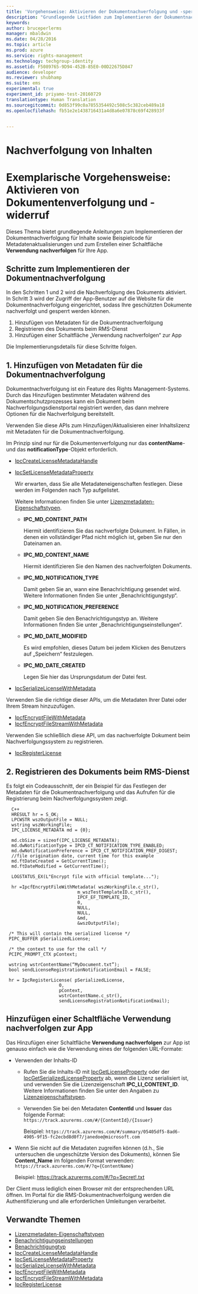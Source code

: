 ```yaml
---
title: 'Vorgehensweise: Aktivieren der Dokumentnachverfolgung und -sperrung | Azure RMS'
description: "Grundlegende Leitfäden zum Implementieren der Dokumentnachverfolgung"
keywords: 
author: bruceperlerms
manager: mbaldwin
ms.date: 04/28/2016
ms.topic: article
ms.prod: azure
ms.service: rights-management
ms.technology: techgroup-identity
ms.assetid: F5089765-9D94-452B-85E0-00D22675D847
audience: developer
ms.reviewer: shubhamp
ms.suite: ems
experimental: true
experiment_id: priyamo-test-20160729
translationtype: Human Translation
ms.sourcegitcommit: 0d853f99c0a7855354492c508c5c382ceb489a18
ms.openlocfilehash: fb51e2e1438716431a4d8a6e07878c69f428933f


---
```


# Nachverfolgung von Inhalten

# Exemplarische Vorgehensweise: Aktivieren von Dokumentenverfolgung und -widerruf

Dieses Thema bietet grundlegende Anleitungen zum Implementieren der Dokumentnachverfolgung für Inhalte sowie Beispielcode für Metadatenaktualisierungen und zum Erstellen einer Schaltfläche **Verwendung nachverfolgen** für Ihre App.

## Schritte zum Implementieren der Dokumentnachverfolgung

In den Schritten 1 und 2 wird die Nachverfolgung des Dokuments aktiviert. In Schritt 3 wird der Zugriff der App-Benutzer auf die Website für die Dokumentnachverfolgung eingerichtet, sodass Ihre geschützten Dokumente nachverfolgt und gesperrt werden können.

1. Hinzufügen von Metadaten für die Dokumentnachverfolgung
2. Registrieren des Dokuments beim RMS-Dienst
3. Hinzufügen einer Schaltfläche „Verwendung nachverfolgen“ zur App

Die Implementierungsdetails für diese Schritte folgen.

## 1. Hinzufügen von Metadaten für die Dokumentnachverfolgung

Dokumentnachverfolgung ist ein Feature des Rights Management-Systems. Durch das Hinzufügen bestimmter Metadaten während des Dokumentschutzprozesses kann ein Dokument beim Nachverfolgungsdienstportal registriert werden, das dann mehrere Optionen für die Nachverfolgung bereitstellt.

Verwenden Sie diese APIs zum Hinzufügen/Aktualisieren einer Inhaltslizenz mit Metadaten für die Dokumentnachverfolgung.


Im Prinzip sind nur für die Dokumentenverfolgung nur das **contentName**- und das **notificationType**-Objekt erforderlich.


- [IpcCreateLicenseMetadataHandle](/rights-management/sdk/2.1/api/win/functions#msipc_ipccreatelicensemetadatahandle)
- [IpcSetLicenseMetadataProperty](/rights-management/sdk/2.1/api/win/functions#msipc_ipcsetlicensemetadataproperty)

  Wir erwarten, dass Sie alle Metadateneigenschaften festlegen. Diese werden im Folgenden nach Typ aufgelistet.

  Weitere Informationen finden Sie unter [Lizenzmetadaten-Eigenschaftstypen](/rights-management/sdk/2.1/api/win/constants#msipc_license_metadata_property_types).

  - **IPC_MD_CONTENT_PATH**

    Hiermit identifizieren Sie das nachverfolgte Dokument. In Fällen, in denen ein vollständiger Pfad nicht möglich ist, geben Sie nur den Dateinamen an.

  - **IPC_MD_CONTENT_NAME**

    Hiermit identifizieren Sie den Namen des nachverfolgten Dokuments.

  - **IPC_MD_NOTIFICATION_TYPE**

    Damit geben Sie an, wann eine Benachrichtigung gesendet wird. Weitere Informationen finden Sie unter „Benachrichtigungstyp“.

  - **IPC_MD_NOTIFICATION_PREFERENCE**

    Damit geben Sie den Benachrichtigungstyp an. Weitere Informationen finden Sie unter „Benachrichtigungseinstellungen“.

  - **IPC_MD_DATE_MODIFIED**

    Es wird empfohlen, dieses Datum bei jedem Klicken des Benutzers auf „Speichern“ festzulegen.

  - **IPC_MD_DATE_CREATED**

    Legen Sie hier das Ursprungsdatum der Datei fest.

- [IpcSerializeLicenseWithMetadata](/rights-management/sdk/2.1/api/win/functions#msipc_ipcserializelicensemetadata)

Verwenden Sie die richtige dieser APIs, um die Metadaten Ihrer Datei oder Ihrem Stream hinzuzufügen.

- [IpcfEncryptFileWithMetadata](/rights-management/sdk/2.1/api/win/functions#msipc_ipcfencryptfilewithmetadata)
- [IpcfEncryptFileStreamWithMetadata](/rights-management/sdk/2.1/api/win/functions#msipc_ipcfencryptfilestreamwithmetadata)

Verwenden Sie schließlich diese API, um das nachverfolgte Dokument beim Nachverfolgungssystem zu registrieren.

- [IpcRegisterLicense](/rights-management/sdk/2.1/api/win/functions#msipc_ipcregisterlicense)


## 2. Registrieren des Dokuments beim RMS-Dienst

Es folgt ein Codeausschnitt, der ein Beispiel für das Festlegen der Metadaten für die Dokumentnachverfolgung und das Aufrufen für die Registrierung beim Nachverfolgungssystem zeigt.

      C++
      HRESULT hr = S_OK;
      LPCWSTR wszOutputFile = NULL;
      wstring wszWorkingFile;
      IPC_LICENSE_METADATA md = {0};

      md.cbSize = sizeof(IPC_LICENSE_METADATA);
      md.dwNotificationType = IPCD_CT_NOTIFICATION_TYPE_ENABLED;
      md.dwNotificationPreference = IPCD_CT_NOTIFICATION_PREF_DIGEST;
      //file origination date, current time for this example
      md.ftDateCreated = GetCurrentTime();
      md.ftDateModified = GetCurrentTime();

      LOGSTATUS_EX(L"Encrypt file with official template...");

      hr =IpcfEncryptFileWithMetadata( wszWorkingFile.c_str(),
                               m_wszTestTemplateID.c_str(),
                               IPCF_EF_TEMPLATE_ID,
                               0,
                               NULL,
                               NULL,
                               &md,
                               &wszOutputFile);

     /* This will contain the serialized license */
     PIPC_BUFFER pSerializedLicense;

     /* the context to use for the call */
     PCIPC_PROMPT_CTX pContext;

     wstring wstrContentName(“MyDocument.txt”);
     bool sendLicenseRegistrationNotificationEmail = FALSE;

     hr = IpcRegisterLicense( pSerializedLicense,
                        0,
                        pContext,
                        wstrContentName.c_str(),
                        sendLicenseRegistrationNotificationEmail);

## Hinzufügen einer Schaltfläche **Verwendung nachverfolgen** zur App

Das Hinzufügen einer Schaltfläche **Verwendung nachverfolgen** zur App ist genauso einfach wie die Verwendung eines der folgenden URL-Formate:

- Verwenden der Inhalts-ID
  - Rufen Sie die Inhalts-ID mit [IpcGetLicenseProperty](/rights-management/sdk/2.1/api/win/functions#msipc_ipcgetlicenseproperty) oder der [IpcGetSerializedLicenseProperty](/rights-management/sdk/2.1/api/win/functions#msipc_ipcgetserializedlicenseproperty) ab, wenn die Lizenz serialisiert ist, und verwenden Sie die Lizenzeigenschaft **IPC_LI_CONTENT_ID**. Weitere Informationen finden Sie unter den Angaben zu [Lizenzeigenschaftstypen](/rights-management/sdk/2.1/api/win/constants#msipc_license_property_types).
  - Verwenden Sie bei den Metadaten **ContentId** und **Issuer** das folgende Format: `https://track.azurerms.com/#/{ContentId}/{Issuer}`

    Beispiel: `https://track.azurerms.com/#/summary/05405df5-8ad6-4905-9f15-fc2ecbd8d0f7/janedoe@microsoft.com`

- Wenn Sie nicht auf die Metadaten zugreifen können (d.h., Sie untersuchen die ungeschützte Version des Dokuments), können Sie **Content_Name** im folgenden Format verwenden: `https://track.azurerms.com/#/?q={ContentName}`

  Beispiel: https://track.azurerms.com/#/?q=Secret!.txt

Der Client muss lediglich einen Browser mit der entsprechenden URL öffnen. Im Portal für die RMS-Dokumentnachverfolgung werden die Authentifizierung und alle erforderlichen Umleitungen verarbeitet.

## Verwandte Themen

* [Lizenzmetadaten-Eigenschaftstypen](/rights-management/sdk/2.1/api/win/constants#msipc_license_metadata_property_types)
* [Benachrichtigungseinstellungen](/rights-management/sdk/2.1/api/win/constants#msipc_notification_preference)
* [Benachrichtigungtyp](/rights-management/sdk/2.1/api/win/constants#msipc_notification_type)
* [IpcCreateLicenseMetadataHandle](/rights-management/sdk/2.1/api/win/functions#msipc_ipccreatelicensemetadatahandle)
* [IpcSetLicenseMetadataProperty](/rights-management/sdk/2.1/api/win/functions#msipc_ipcsetlicensemetadataproperty)
* [IpcSerializeLicenseWithMetadata](/rights-management/sdk/2.1/api/win/functions#msipc_ipcserializelicensemetadata)
* [IpcfEncryptFileWithMetadata](/rights-management/sdk/2.1/api/win/functions#msipc_ipcfencryptfilewithmetadata)
* [IpcfEncryptFileStreamWithMetadata](/rights-management/sdk/2.1/api/win/functions#msipc_ipcfencryptfilestreamwithmetadata)
* [IpcRegisterLicense](/rights-management/sdk/2.1/api/win/functions#msipc_ipcregisterlicense)

 



<!--HONumber=Jul16_HO5-->


